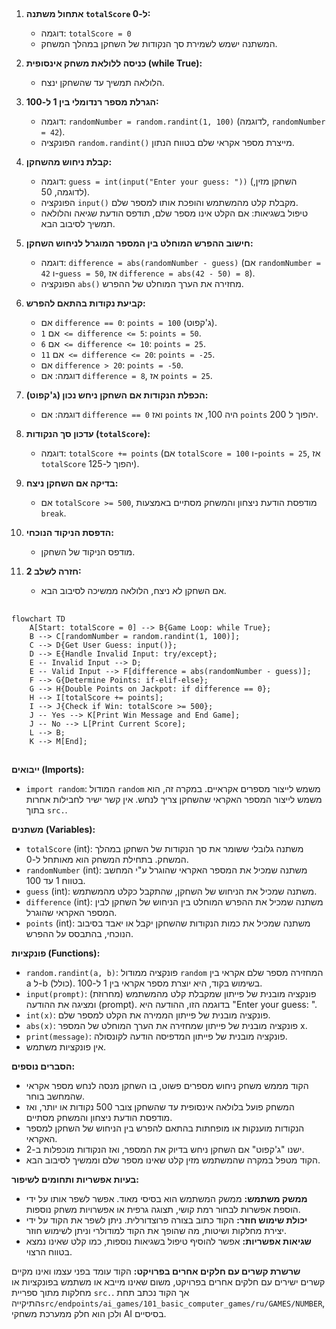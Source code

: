 ## <algorithm>

1. **אתחול משתנה `totalScore` ל-0:**
   - דוגמה: `totalScore = 0`
   - המשתנה ישמש לשמירת סך הנקודות של השחקן במהלך המשחק.

2. **כניסה ללולאת משחק אינסופית (while True):**
   - הלולאה תמשיך עד שהשחקן ינצח.

3. **הגרלת מספר רנדומלי בין 1 ל-100:**
   - דוגמה: `randomNumber = random.randint(1, 100)` (לדוגמה, `randomNumber = 42`).
   - הפונקציה `random.randint()` מייצרת מספר אקראי שלם בטווח הנתון.

4. **קבלת ניחוש מהשחקן:**
   - דוגמה: `guess = int(input("Enter your guess: "))` (השחקן מזין, לדוגמה, 50).
   - הפונקציה `input()` מקבלת קלט מהמשתמש והופכת אותו למספר שלם.
   - טיפול בשגיאות: אם הקלט אינו מספר שלם, תודפס הודעת שגיאה והלולאה תמשיך לסיבוב הבא.

5. **חישוב ההפרש המוחלט בין המספר המוגרל לניחוש השחקן:**
   - דוגמה: `difference = abs(randomNumber - guess)` (אם `randomNumber = 42` ו-`guess = 50`, אז `difference = abs(42 - 50) = 8`).
   - הפונקציה `abs()` מחזירה את הערך המוחלט של ההפרש.

6. **קביעת נקודות בהתאם להפרש:**
   - אם `difference == 0`: `points = 100` (ג'קפוט).
   - אם `1 <= difference <= 5`: `points = 50`.
   - אם `6 <= difference <= 10`: `points = 25`.
   - אם `11 <= difference <= 20`: `points = -25`.
   - אם `difference > 20`: `points = -50`.
   - דוגמה: אם `difference = 8`, אז `points = 25`.

7. **הכפלת הנקודות אם השחקן ניחש נכון (ג'קפוט):**
   - דוגמה: אם `difference == 0` ואז `points` היה 100, אז `points` יהפוך ל 200.

8. **עדכון סך הנקודות (`totalScore`):**
   - דוגמה: `totalScore += points` (אם `totalScore = 100` ו-`points = 25`, אז `totalScore` יהפוך ל-125).

9. **בדיקה אם השחקן ניצח:**
    - אם `totalScore >= 500`, מודפסת הודעת ניצחון והמשחק מסתיים באמצעות `break`.

10. **הדפסת הניקוד הנוכחי:**
    -  מודפס הניקוד של השחקן.

11. **חזרה לשלב 2:**
    - אם השחקן לא ניצח, הלולאה ממשיכה לסיבוב הבא.

## <mermaid>
```mermaid
flowchart TD
    A[Start: totalScore = 0] --> B{Game Loop: while True};
    B --> C[randomNumber = random.randint(1, 100)];
    C --> D{Get User Guess: input()};
    D --> E{Handle Invalid Input: try/except};
    E -- Invalid Input --> D;
    E -- Valid Input --> F[difference = abs(randomNumber - guess)];
    F --> G{Determine Points: if-elif-else};
    G --> H{Double Points on Jackpot: if difference == 0};
    H --> I[totalScore += points];
    I --> J{Check if Win: totalScore >= 500};
    J -- Yes --> K[Print Win Message and End Game];
    J -- No --> L[Print Current Score];
    L --> B;
    K --> M[End];
```
## <explanation>

**ייבואים (Imports):**

*   `import random`: המודול `random` משמש לייצור מספרים אקראיים. במקרה זה, הוא משמש לייצור המספר האקראי שהשחקן צריך לנחש. אין קשר ישיר לחבילות אחרות בתוך `src.`.

**משתנים (Variables):**

*   `totalScore` (int): משתנה גלובלי ששומר את סך הנקודות של השחקן במהלך המשחק. בתחילת המשחק הוא מאותחל ל-0.
*   `randomNumber` (int): משתנה שמכיל את המספר האקראי שהוגרל ע"י המחשב בטווח 1 עד 100.
*   `guess` (int): משתנה שמכיל את הניחוש של השחקן, שהתקבל כקלט מהמשתמש.
*   `difference` (int): משתנה שמכיל את ההפרש המוחלט בין הניחוש של השחקן לבין המספר האקראי שהוגרל.
*   `points` (int): משתנה שמכיל את כמות הנקודות שהשחקן יקבל או יאבד בסיבוב הנוכחי, בהתבסס על ההפרש.

**פונקציות (Functions):**

*   `random.randint(a, b)`: פונקציה ממודול `random` המחזירה מספר שלם אקראי בין a ל-b (כולל). בשימוש בקוד, היא יוצרת מספר אקראי בין 1 ל-100.
*   `input(prompt)`: פונקציה מובנית של פייתון שמקבלת קלט מהמשתמש (מחרוזת) ומציגה את ההודעה (prompt). בדוגמה הזו, ההודעה היא "Enter your guess: ".
*    `int(x)`: פונקציה מובנית של פייתון הממירה את הקלט למספר שלם.
*   `abs(x)`: פונקציה מובנית של פייתון שמחזירה את הערך המוחלט של המספר x.
*  `print(message)`: פונקציה מובנית של פייתון המדפיסה הודעה לקונסולה.
*   אין פונקציות משתמש.

**הסברים נוספים:**

*   הקוד מממש משחק ניחוש מספרים פשוט, בו השחקן מנסה לנחש מספר אקראי שהמחשב בוחר.
*   המשחק פועל בלולאה אינסופית עד שהשחקן צובר 500 נקודות או יותר, ואז מודפסת הודעת ניצחון והמשחק מסתיים.
*   הנקודות מוענקות או מופחתות בהתאם להפרש בין הניחוש של השחקן למספר האקראי.
*   ישנו "ג'קפוט" אם השחקן ניחש בדיוק את המספר, ואז הנקודות מוכפלות ב-2.
*   הקוד מטפל במקרה שהמשתמש מזין קלט שאינו מספר שלם וממשיך לסיבוב הבא.

**בעיות אפשריות ותחומים לשיפור:**

*   **ממשק משתמש:** ממשק המשתמש הוא בסיסי מאוד. אפשר לשפר אותו על ידי הוספת אפשרות לבחור רמת קושי, תצוגה גרפית או אפשרויות משחק נוספות.
*   **יכולת שימוש חוזר:** הקוד כתוב בצורה פרוצדורלית. ניתן לשפר את הקוד על ידי יצירת מחלקות ושיטות, מה שהופך את הקוד למודולרי וניתן לשימוש חוזר.
*   **שגיאות אפשריות:** אפשר להוסיף טיפול בשגיאות נוספות, כמו קלט שאינו נמצא בטווח הרצוי.

**שרשרת קשרים עם חלקים אחרים בפרויקט:**
  הקוד עומד בפני עצמו ואינו מקיים קשרים ישירים עם חלקים אחרים בפרויקט, משום שאינו מייבא או משתמש בפונקציות או מחלקות מתוך ספריית `src.`.  אך הקוד נכתב תחת התיקייה`src/endpoints/ai_games/101_basic_computer_games/ru/GAMES/NUMBER`, ולכן הוא חלק ממערכת משחקי AI בסיסיים.